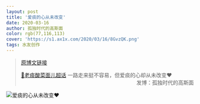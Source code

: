 ```yaml
---
layout: post
title: '爱痰的心从未改变'
date: 2020-03-16
author: 孤独时代的高斯面
color: rgb(77,116,113)
cover: 'https://s1.ax1x.com/2020/03/16/8GvzQK.png'
tags: 水友创作
---
```


> [原博文链接](https://weibo.com/2538379263/IyQSCsKvy)
> 
> [💎老痰酸菜面儿超话](https://weibo.com/p/100808c9bf185bddd18c52092ca1528b4d683a) 一路走来挺不容易，但爱痰的心却从未改变❤️ ​​​​<span style="text-align:right; display:block">发博：孤独时代的高斯面</span>

<img src="https://s1.ax1x.com/2020/03/16/8Gvu5R.png" alt="爱痰的心从未改变❤️" border="0" />
